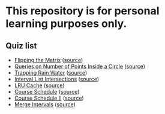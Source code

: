 # This repository is for personal learning purposes only.

## Quiz list

- [Flipping the Matrix](https://github.com/kevin85112/Quiz/tree/master/Quiz/FlippingTheMatrix) ([source](https://www.hackerrank.com/challenges/flipping-the-matrix/problem))
- [Queries on Number of Points Inside a Circle](https://github.com/kevin85112/Quiz/tree/master/Quiz/QueriesOnNumberOfPointsInsideACircle) ([source](https://leetcode.com/problems/queries-on-number-of-points-inside-a-circle/))
- [Trapping Rain Water](https://github.com/kevin85112/Quiz/tree/master/Quiz/TrappingRainWater) ([source](https://leetcode.com/problems/trapping-rain-water/))
- [Interval List Intersections](https://github.com/kevin85112/Quiz/tree/master/Quiz/IntervalListIntersections) ([source](https://leetcode.com/problems/interval-list-intersections/))
- [LRU Cache](https://github.com/kevin85112/Quiz/tree/master/Quiz/LRUCache) ([source](https://leetcode.com/problems/lru-cache/))
- [Course Schedule](https://github.com/kevin85112/Quiz/tree/master/Quiz/CourseSchedule) ([source](https://leetcode.com/problems/course-schedule/))
- [Course Schedule II](https://github.com/kevin85112/Quiz/tree/master/Quiz/CourseScheduleII) ([source](https://leetcode.com/problems/course-schedule-ii/))
- [Merge Intervals](https://github.com/kevin85112/Quiz/tree/master/Quiz/MergeIntervals) ([source](https://leetcode.com/problems/merge-intervals/))
